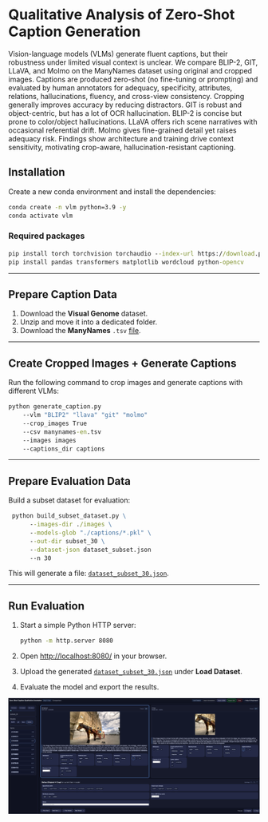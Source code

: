 
# Qualitative Analysis of Zero-Shot Caption Generation
  
Vision-language models (VLMs) generate fluent captions, but their robustness under limited visual context is unclear. We compare BLIP-2, GIT, LLaVA, and Molmo on the ManyNames dataset using original and cropped images. Captions are produced zero-shot (no fine-tuning or prompting) and evaluated by human annotators for adequacy, specificity, attributes, relations, hallucinations, fluency, and cross-view consistency. Cropping generally improves accuracy by reducing distractors. GIT is robust and object-centric, but has a lot of OCR hallucination. BLIP-2 is concise but prone to color/object hallucinations. LLaVA offers rich scene narratives with occasional referential drift. Molmo gives fine-grained detail yet raises adequacy risk. Findings show architecture and training drive context sensitivity, motivating crop-aware, hallucination-resistant captioning.


## Installation  

Create a new conda environment and install the dependencies:  

```cmd
conda create -n vlm python=3.9 -y
conda activate vlm
```

### Required packages  

```cmd
pip install torch torchvision torchaudio --index-url https://download.pytorch.org/whl/cu128
pip install pandas transformers matplotlib wordcloud python-opencv
```

---

## Prepare Caption Data  

1. Download the **Visual Genome** dataset.  
2. Unzip and move it into a dedicated folder.  
3. Download the **ManyNames** `.tsv` [file](https://github.com/amore-upf/manynames/blob/master/manynames-en.tsv).  

---

## Create Cropped Images + Generate Captions  

Run the following command to crop images and generate captions with different VLMs:  

```cmd
python generate_caption.py
    --vlm "BLIP2" "llava" "git" "molmo" 
    --crop_images True 
    --csv manynames-en.tsv 
    --images images 
    --captions_dir captions
```

---

## Prepare Evaluation Data  

Build a subset dataset for evaluation:  

```cmd
 python build_subset_dataset.py \
      --images-dir ./images \
      --models-glob "./captions/*.pkl" \
      --out-dir subset_30 \
      --dataset-json dataset_subset.json
      --n 30
```

This will generate a file: [`dataset_subset_30.json`](dataset_subset_30.json).  

---

## Run Evaluation  

1. Start a simple Python HTTP server:  

   ```cmd
   python -m http.server 8080
   ```

2. Open [http://localhost:8080/](http://localhost:8080/) in your browser.  
3. Upload the generated [`dataset_subset_30.json`](dataset_subset_30.json) under **Load Dataset**.  
4. Evaluate the model and export the results.  

![evaluation_website_screenshot.png](doc/evaluation_website_screenshot.png)
